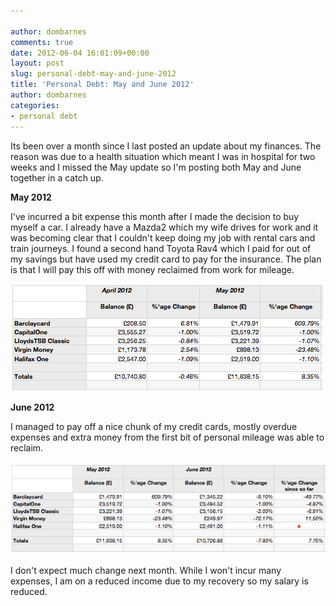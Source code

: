 ```yaml
---

author: dombarnes
comments: true
date: 2012-06-04 16:01:09+00:00
layout: post
slug: personal-debt-may-and-june-2012
title: 'Personal Debt: May and June 2012'
author: dombarnes
categories:
- personal debt
---
```


Its been over a month since I last posted an update about my finances. The reason was due to a health situation which meant I was in hospital for two weeks and I missed the May update so I'm posting both May and June together in a catch up.

**May 2012**  

I've incurred a bit expense this month after I made the decision to buy myself a car. I already have a Mazda2 which my wife drives for work and it was becoming clear that I couldn't keep doing my job with rental cars and train journeys. I found a second hand Toyota Rav4 which I paid for out of my savings but have used my credit card to pay for the insurance. The plan is that I will pay this off with money reclaimed from work for mileage.

![](/assets/images/personal_debt/debt-may-2012.png)

**June 2012**  

I managed to pay off a nice chunk of my credit cards, mostly overdue expenses and extra money from the first bit of personal mileage was able to reclaim.

![](/assets/images/personal_debt/debt-june-2012.png)

I don't expect much change next month. While I won't incur many expenses, I am on a reduced income due to my recovery so my salary is reduced.
